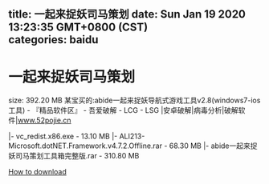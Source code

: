 
title: 一起来捉妖司马策划
date: Sun Jan 19 2020 13:23:35 GMT+0800 (CST)    
categories: baidu
---

# 一起来捉妖司马策划
size: 392.20 MB
 某宝买的:abide一起来捉妖导航式游戏工具v2.8(windows7-ios工具) - 『精品软件区』 - 吾爱破解 - LCG - LSG |安卓破解|病毒分析|破解软件|www.52pojie.cn
 
|- vc_redist.x86.exe - 13.10 MB
|- ALI213-Microsoft.dotNET.Framework.v4.7.2.Offline.rar - 68.30 MB
|- abide一起来捉妖司马策划工具箱完整版.rar - 310.80 MB

[How to download](https://bpcam.bemobtrk.com/go/2ceec3aa-1ca2-46d6-b9ff-aaa5c184517c?jno=227)
